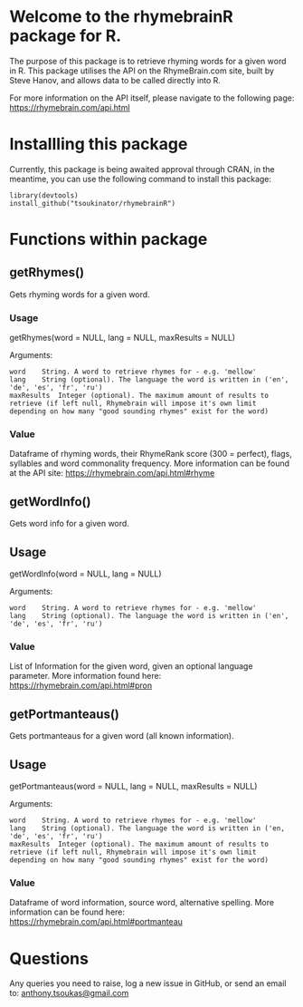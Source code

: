 # Welcome to the rhymebrainR package for R.

The purpose of this package is to retrieve rhyming words for a given word in R.
This package utilises the API on the RhymeBrain.com site, built by Steve Hanov, and allows data to be called directly into R.

For more information on the API itself, please navigate to the following page:
https://rhymebrain.com/api.html

# Installling this package
Currently, this package is being awaited approval through CRAN, in the meantime, you can use the following command to install this package:
```
library(devtools)
install_github("tsoukinator/rhymebrainR")
```

# Functions within package

## getRhymes()
Gets rhyming words for a given word.

### Usage
getRhymes(word = NULL, lang = NULL, maxResults = NULL)

Arguments:
```
word	String. A word to retrieve rhymes for - e.g. 'mellow'
lang	String (optional). The language the word is written in ('en', 'de', 'es', 'fr', 'ru')
maxResults	Integer (optional). The maximum amount of results to retrieve (if left null, Rhymebrain will impose it's own limit depending on how many "good sounding rhymes" exist for the word)
```

### Value
Dataframe of rhyming words, their RhymeRank score (300 = perfect), flags, syllables and word commonality frequency. More information can be found at the API site: <https://rhymebrain.com/api.html#rhyme>

## getWordInfo()
Gets word info for a given word.

## Usage
getWordInfo(word = NULL, lang = NULL)

Arguments:
```
word	String. A word to retrieve rhymes for - e.g. 'mellow'
lang	String (optional). The language the word is written in ('en', 'de', 'es', 'fr', 'ru')
```

### Value
List of Information for the given word, given an optional language parameter. More information found here: <https://rhymebrain.com/api.html#pron>

## getPortmanteaus()
Gets portmanteaus for a given word (all known information).

## Usage
getPortmanteaus(word = NULL, lang = NULL, maxResults = NULL)

Arguments:
```
word	String. A word to retrieve rhymes for - e.g. 'mellow'
lang	String (optional). The language the word is written in ('en, 'de', 'es', 'fr', 'ru')
maxResults	Integer (optional). The maximum amount of results to retrieve (if left null, Rhymebrain will impose it's own limit depending on how many "good sounding rhymes" exist for the word)
```

### Value
Dataframe of word information, source word, alternative spelling. More information can be found here: <https://rhymebrain.com/api.html#portmanteau>


# Questions
Any queries you need to raise, log a new issue in GitHub, or send an email to: anthony.tsoukas@gmail.com
